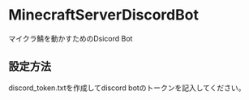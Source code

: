 # MinecraftServerDiscordBot

マイクラ鯖を動かすためのDsicord Bot

## 設定方法

discord_token.txtを作成してdiscord botのトークンを記入してください。
